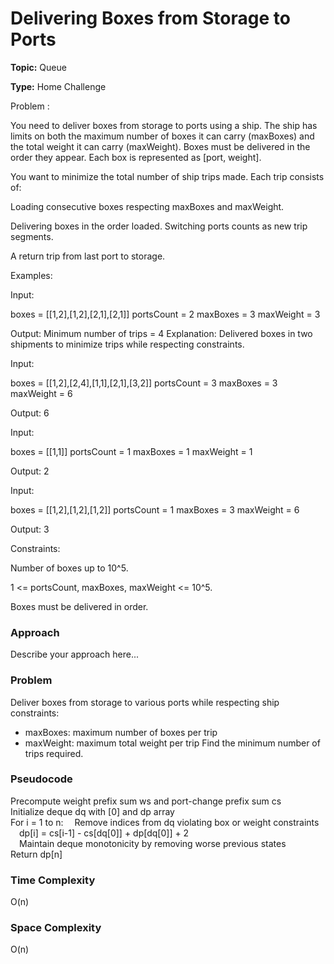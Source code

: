 # Delivering Boxes from Storage to Ports
**Topic:** Queue

**Type:** Home Challenge

Problem :

You need to deliver boxes from storage to ports using a ship. The ship has limits on both the maximum number of boxes it can carry (maxBoxes) and the total weight it can carry (maxWeight). Boxes must be delivered in the order they appear. Each box is represented as [port, weight]. 

You want to minimize the total number of ship trips made. Each trip consists of: 

Loading consecutive boxes respecting maxBoxes and maxWeight. 

Delivering boxes in the order loaded. Switching ports counts as new trip segments. 

A return trip from last port to storage. 

Examples: 

Input: 

boxes = [[1,2],[1,2],[2,1],[2,1]] 
 portsCount = 2 
 maxBoxes = 3 
 maxWeight = 3 
  
 

Output: Minimum number of trips = 4 
 Explanation: Delivered boxes in two shipments to minimize trips while respecting constraints. 

Input: 

boxes = [[1,2],[2,4],[1,1],[2,1],[3,2]] 
 portsCount = 3 
 maxBoxes = 3 
 maxWeight = 6 
  
Output: 6 


Input: 

boxes = [[1,1]] 
 portsCount = 1 
 maxBoxes = 1 
 maxWeight = 1 
  

Output: 2 

Input: 

boxes = [[1,2],[1,2],[1,2]] 
 portsCount = 1 
 maxBoxes = 3 
 maxWeight = 6 

Output: 3 

Constraints: 

Number of boxes up to 10^5. 

1 <= portsCount, maxBoxes, maxWeight <= 10^5. 

Boxes must be delivered in order. 

### Approach
Describe your approach here...

### Problem

Deliver boxes from storage to various ports while respecting ship constraints:
- maxBoxes: maximum number of boxes per trip
- maxWeight: maximum total weight per trip
Find the minimum number of trips required.

### Pseudocode

Precompute weight prefix sum ws and port-change prefix sum cs  
Initialize deque dq with [0] and dp array  
For i = 1 to n:
 Remove indices from dq violating box or weight constraints  
 dp[i] = cs[i-1] - cs[dq[0]] + dp[dq[0]] + 2  
 Maintain deque monotonicity by removing worse previous states  
Return dp[n]

### Time Complexity

O(n)

### Space Complexity

O(n)
